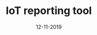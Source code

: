 ---
title: IoT reporting tool
description: Middleware for generating usage reports for Internet of Things devices.
date: 12-11-2019
tags:
  - Go
  - Node.js
  - RabbitMQ
---